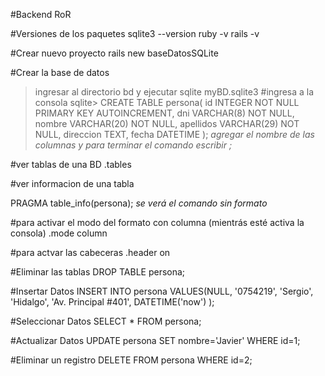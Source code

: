 #Backend RoR

#Versiones de los paquetes
sqlite3 --version 
ruby -v
rails -v

#Crear nuevo proyecto
rails new baseDatosSQLite

#Crear la base de datos
>ingresar al directorio bd y ejecutar
>sqlite myBD.sqlite3
#ingresa a la consola
sqlite> CREATE TABLE persona(
    id INTEGER NOT NULL PRIMARY KEY AUTOINCREMENT,
    dni VARCHAR(8) NOT NULL,
    nombre VARCHAR(20) NOT NULL,
    apellidos VARCHAR(29) NOT NULL,
    direccion TEXT,
    fecha DATETIME
);
*agregar el nombre de las columnas y para terminar el comando escribir ;*

#ver tablas de una BD
.tables

#ver informacion de una tabla

PRAGMA table_info(persona);
*se verá el comando sin formato*

#para activar el modo del formato con columna (mientrás esté activa la consola)
.mode column

#para actvar las cabeceras
.header on

#Eliminar las tablas
DROP TABLE persona;

#Insertar Datos
INSERT INTO persona VALUES(NULL, '0754219', 'Sergio', 'Hidalgo', 'Av. Principal #401', DATETIME('now') );

#Seleccionar Datos
SELECT * FROM persona;

#Actualizar Datos
UPDATE persona SET nombre='Javier' WHERE id=1;

#Eliminar un registro
DELETE FROM persona WHERE id=2;
